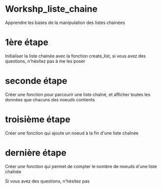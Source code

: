# Workshp_liste_chaine
Apprendre les bases de la manipulation des listes chainées

# 1ère étape
Initialiser la liste chainée avec la fonction create_list, si vous avez des questions, n'hésitez pas à me les poser

# seconde étape
Créer une fonction pour parcourir une liste chaîné, et afficher toutes les données que chacuns des noeuds contients

# troisième étape
Créer une fonction qui ajoute un noeud à la fin d'une liste chaînée

# dernière étape
Créer une fonction qui permet de compter le nombre de noeuds d'une liste chaînée

Si vous avez des questions, n'hésitez pas
